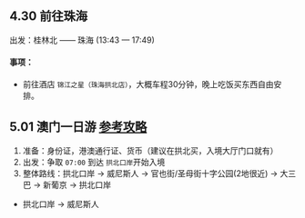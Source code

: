## 4.30 前往珠海
出发：桂林北 —— 珠海 (13:43 — 17:49)

#### 事项：
* 前往酒店 `锦江之星（珠海拱北店）`，大概车程30分钟，晚上吃饭买东西自由安排。

## 5.01 澳门一日游 [参考攻略](http://www.mafengwo.cn/i/11074194.html)
1. 准备：身份证，港澳通行证、货币（建议在拱北买，入境大厅门口就有）
2. 出发：争取 `07:00` 到达 `拱北口岸`开始入境
3. 整体路线：拱北口岸 -> 威尼斯人 -> 官也街/圣母街十字公园(2地很近) -> 大三巴 -> 新葡京 -> 拱北口岸
* 拱北口岸 -> 威尼斯人


